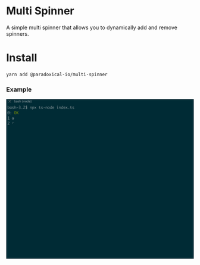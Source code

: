 # Multi Spinner

A simple multi spinner that allows you to dynamically add and remove spinners.

# Install

```
yarn add @paradoxical-io/multi-spinner
```

### Example

![](img/example.gif)

